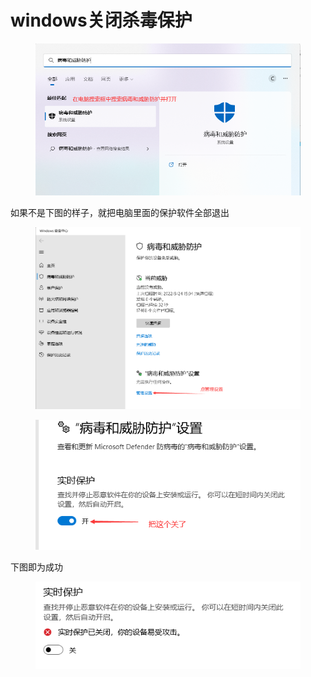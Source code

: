 # windows关闭杀毒保护

<figure><img src="../.gitbook/assets/JWJH.png" alt=""><figcaption></figcaption></figure>

如果不是下图的样子，就把电脑里面的保护软件全部退出

<figure><img src="../.gitbook/assets/UZFO.png" alt=""><figcaption></figcaption></figure>

<figure><img src="../.gitbook/assets/M7L3.png" alt=""><figcaption></figcaption></figure>

下图即为成功

<figure><img src="../.gitbook/assets/IGHV.png" alt=""><figcaption></figcaption></figure>

